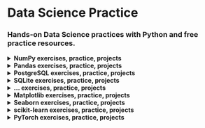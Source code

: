# Data Science Practice

### Hands-on Data Science practices with Python and free practice resources.

<details><summary><b>NumPy exercises, practice, projects</b></summary>

- **WEBSITES**
    - https://sites.engineering.ucsb.edu/~shell/che210d/numpy.pdf
    - https://betterprogramming.pub/numpy-illustrated-the-visual-guide-to-numpy-3b1d4976de1d
    - https://w3resource.com/python-exercises/numpy/index.php
    - https://geeksforgeeks.org/python-numpy-practice-exercises-questions-and-solutions/
    - https://pynative.com/python-numpy-exercise/
    - https://favtutor.com/blogs/numpy-exercises-python
    - https://machinelearningplus.com/python/101-numpy-exercises-python/
    - https://practicaldatascience.org/html/exercises/Exercise_numpy.html
    - https://notebook.community/AtmaMani/pyChakras/udemy_ml_bootcamp/Python-for-Data-Analysis/NumPy/Numpy%20Exercise%20-%20Solutions
    - https://scipy-lectures.org/intro/numpy/exercises.html
    - https://codesolid.com/numpy-practice-questions-to-make-you-an-expert/
    - https://machinelearninghd.com/numpy-practice-exercises-python-package/
    - https://hackerearth.com/practice/machine-learning/data-manipulation-visualisation-r-python/tutorial-data-manipulation-numpy-pandas-python/tutorial/

- **GitHub**
    - http://github.com/aakankshaws/numpy-exercise
    - http://github.com/rougier/numpy-tutorial
    - https://github.com/rougier/numpy-100
    - http://github.com/Kyubyong/numpy_exercises

- **Kaggle**
    - ...

- **Medium**
    - ...

</details>


<details><summary><b>Pandas exercises, practice, projects</b></summary>

- **WEBSITES**
    - ...

- **GitHub**
    - ...

- **Kaggle**
    - ...

- **Medium**
    - ...

</details>


<details><summary><b>PostgreSQL exercises, practice, projects</b></summary>

- **WEBSITES**
    - http://w3schools.com/sql
    - https://pgexercises.com
    - https://www.w3resource.com/postgresql-exercises
    - http://postgresql.itversity.com
    - https://practity.com/sql-3

- **GitHub**
    - ...

- **Kaggle**
    - ...

- **Medium**
    - ...

</details>


<details><summary><b>SQLite exercises, practice, projects</b></summary>

- **WEBSITES**
    - ...

- **GitHub**
    - ...

- **Kaggle**
    - ...

- **Medium**
    - ...

</details>


<details><summary><b>... exercises, practice, projects</b></summary>

- **WEBSITES**
    - ...

- **GitHub**
    - ...

- **Kaggle**
    - ...

- **Medium**
    - ...

</details>


<details><summary><b>Matplotlib exercises, practice, projects</b></summary>

- **WEBSITES**
    - ...

- **GitHub**
    - ...

- **Kaggle**
    - ...

- **Medium**
    - ...

</details>


<details><summary><b>Seaborn exercises, practice, projects</b></summary>

- **WEBSITES**
    - ...

- **GitHub**
    - ...

- **Kaggle**
    - ...

- **Medium**
    - ...

</details>


<details><summary><b>scikit-learn exercises, practice, projects</b></summary>

- **WEBSITES**
    - ...

- **GitHub**
    - ...

- **Kaggle**
    - ...

- **Medium**
    - ...

</details>


<details><summary><b>PyTorch exercises, practice, projects</b></summary>

- **WEBSITES**
    - ...

- **GitHub**
    - ...

- **Kaggle**
    - ...

- **Medium**
    - ...

</details>
